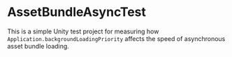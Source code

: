 # AssetBundleAsyncTest

This is a simple Unity test project for measuring how
`Application.backgroundLoadingPriority` affects the speed of asynchronous
asset bundle loading.